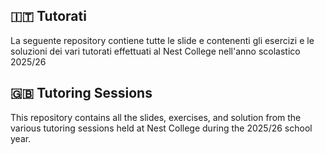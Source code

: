 ## 🇮🇹 Tutorati
La seguente repository contiene tutte le slide e contenenti gli esercizi e le soluzioni dei vari tutorati effettuati al Nest College nell'anno scolastico 2025/26 

## 🇬🇧 Tutoring Sessions
This repository contains all the slides, exercises, and solution from the various tutoring sessions held at Nest College during the 2025/26 school year.